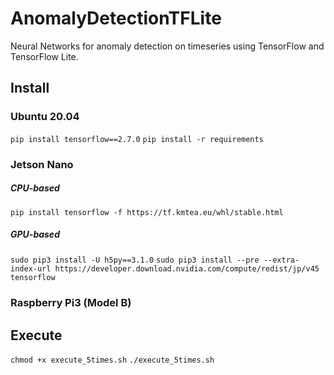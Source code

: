 # AnomalyDetectionTFLite
Neural Networks for anomaly detection on timeseries using TensorFlow and TensorFlow Lite.

## Install

### Ubuntu 20.04
`pip install tensorflow==2.7.0`
`pip install -r requirements`

### Jetson Nano

##### CPU-based
`pip install tensorflow -f https://tf.kmtea.eu/whl/stable.html`

##### GPU-based
`sudo pip3 install -U h5py==3.1.0`
`sudo pip3 install --pre --extra-index-url https://developer.download.nvidia.com/compute/redist/jp/v45 tensorflow`


### Raspberry Pi3 (Model B)


## Execute
`chmod +x execute_5times.sh`
`./execute_5times.sh`
